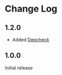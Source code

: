 # Change Log

## 1.2.0

* Added [Depcheck](https://marketplace.visualstudio.com/items?itemName=juliensanmartin.vscode-depcheck)

## 1.0.0

Initial release
